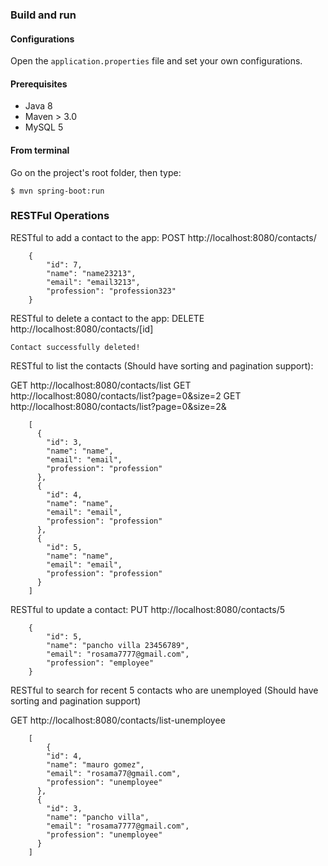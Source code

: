 
### Build and run

#### Configurations

Open the `application.properties` file and set your own configurations.

#### Prerequisites

- Java 8
- Maven > 3.0
- MySQL 5

#### From terminal

Go on the project's root folder, then type:

    $ mvn spring-boot:run


### RESTFul Operations 
RESTful to add a contact to the app: 
POST http://localhost:8080/contacts/
```
    {
  		"id": 7,
  		"name": "name23213",
  		"email": "email3213",
  		"profession": "profession323"
	}
```

RESTful to delete a contact to the app: 
DELETE http://localhost:8080/contacts/[id]
```
Contact successfully deleted!
```

RESTful to list the contacts (Should have sorting and pagination support):

GET http://localhost:8080/contacts/list
GET http://localhost:8080/contacts/list?page=0&size=2
GET http://localhost:8080/contacts/list?page=0&size=2&

```
	[
	  {
	    "id": 3,
	    "name": "name",
	    "email": "email",
	    "profession": "profession"
	  },
	  {
	    "id": 4,
	    "name": "name",
	    "email": "email",
	    "profession": "profession"
	  },
	  {
	    "id": 5,
	    "name": "name",
	    "email": "email",
	    "profession": "profession"
	  }
	]
```
   
RESTful to update a contact:
PUT http://localhost:8080/contacts/5
```
	{
  		"id": 5,
  		"name": "pancho villa 23456789",
  		"email": "rosama7777@gmail.com",
  		"profession": "employee"
	}
```

RESTful to search for recent 5 contacts who are unemployed (Should have sorting and pagination support)

GET http://localhost:8080/contacts/list-unemployee
```
	[
  		{
	    "id": 4,
	    "name": "mauro gomez",
	    "email": "rosama77@gmail.com",
	    "profession": "unemployee"
	  },
	  {
	    "id": 3,
	    "name": "pancho villa",
	    "email": "rosama7777@gmail.com",
	    "profession": "unemployee"
	  }
	]
```

